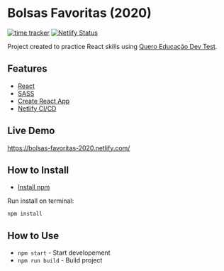 # Bolsas Favoritas (2020)

[![time tracker](https://wakatime.com/badge/github/marceloglacial/2020-quero-devtest-react.svg)](https://wakatime.com/badge/github/marceloglacial/2020-bolsas-favoritas) [![Netlify Status](https://api.netlify.com/api/v1/badges/624c2bb1-d323-4d12-8047-a52ead1bbf28/deploy-status)](https://app.netlify.com/sites/bolsas-favoritas-2020/deploys)

Project created to practice React skills using [Quero Educação Dev Test](https://github.com/quero-edu/front-end-test-quero).

## Features

- [React](https://github.com/facebook/create-react-app)
- [SASS](https://github.com/facebook/create-react-app)
- [Create React App](https://github.com/facebook/create-react-app)
- [Netlify CI/CD](https://app.netlify.com/sites/quero-devtest-2020/deploys)

## Live Demo

https://bolsas-favoritas-2020.netlify.com/

## How to Install

- [Install npm](https://www.npmjs.com/get-npm)

Run install on terminal:

```terminal
npm install
```

## How to Use

- `npm start` - Start developement
- `npm run build` - Build project
